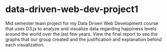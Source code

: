 # data-driven-web-dev-project1
Mid semester team project for my Data Driven Web Development course that uses D3.js to analyze and visualize data regarding happiness levels around the world over the last few years. View the final report to see the graphs that our group created and the justification and explanation behind each visualization.
